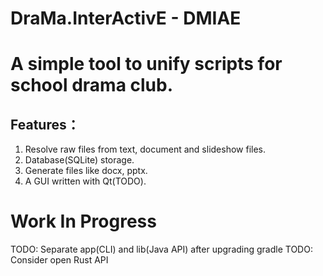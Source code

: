 # DraMa.InterActivE - DMIAE  
# A simple tool to unify scripts for school drama club.

## Features：
1. Resolve raw files from text, document and slideshow files.  
2. Database(SQLite) storage.  
3. Generate files like docx, pptx.  
4. A GUI written with Qt(TODO).  

# Work In Progress
TODO: Separate app(CLI) and lib(Java API) after upgrading gradle
TODO: Consider open Rust API
